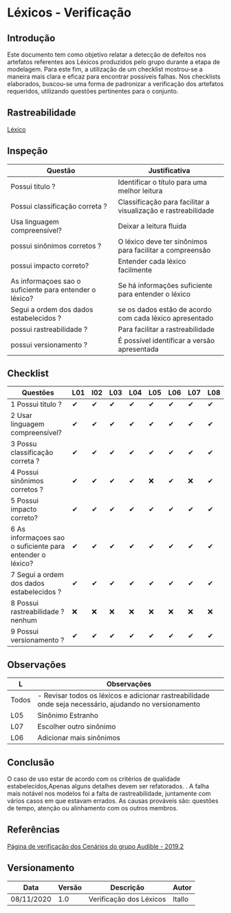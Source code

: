 # Léxicos - Verificação

## Introdução

Este documento tem como objetivo relatar a detecção de defeitos nos artefatos referentes aos Léxicos produzidos pelo grupo durante a etapa de modelagem. Para este fim, a utilização de um checklist mostrou-se a maneira mais clara e eficaz para encontrar possíveis falhas. Nos checklists elaborados, buscou-se uma forma de padronizar a verificação dos artefatos requeridos, utilizando questões pertinentes para o conjunto.

## Rastreabilidade

[Léxico](../../Modeling/lexicons.md)

## Inspeção 

| Questão 	| Justificativa 	|
|-	|-	|
|  Possui titulo ?  	| Identificar o título para uma melhor leitura 	|
|  Possui classificação correta ? 	| Classificação  para facilitar a visualização e rastreabilidade 	|
| Usa linguagem compreensível? 	| Deixar a leitura fluida 	|
| possui sinônimos corretos ? 	| O léxico deve ter sinônimos para facilitar a compreensão  	|
| possui impacto correto? 	| Entender cada léxico facilmente  	|
| As informaçoes sao o suficiente para entender o léxico? 	| Se há informações suficiente para entender o léxico 	|
| Segui a ordem dos dados estabelecidos ? 	| se os dados estão de acordo com cada léxico apresentado  	|
| possui rastreabilidade ? 	| Para facilitar a rastreabilidade 	|
| possui versionamento ? 	| É possível identificar a versão apresentada  	|



## Checklist

| Questões 	| L01 	| l02 	| L03 	| L04 	| L05 	| L06 	| L07 	| L08 	|
|-	|-	|-	|-	|-	|-	|-	|-	|-	|
| 1 Possui titulo ?  	| ✔ 	| ✔ 	| ✔ 	| ✔ 	| ✔ 	| ✔ 	| ✔ 	| ✔ 	|
| 2 Usar linguagem compreensível? 	| ✔ 	| ✔ 	| ✔ 	| ✔ 	| ✔ 	| ✔ 	| ✔ 	| ✔ 	|
| 3 Possu classificação correta ? 	| ✔ 	| ✔ 	| ✔ 	| ✔ 	| ✔ 	| ✔ 	| ✔ 	| ✔ 	|
| 4 Possui sinônimos corretos ? 	| ✔ 	| ✔ 	| ✔ 	| ✔ 	| ❌ 	| ✔ 	| ❌ 	| ✔ 	|
| 5 Possui impacto correto? 	| ✔ 	| ✔ 	| ✔ 	| ✔ 	| ✔ 	| ✔ 	| ✔ 	| ✔ 	|
| 6 As informaçoes sao o suficiente para entender o léxico? 	| ✔ 	| ✔ 	| ✔ 	| ✔ 	| ✔ 	| ✔ 	| ✔ 	| ✔ 	|
| 7 Segui a ordem dos dados estabelecidos ? 	| ✔ 	| ✔ 	| ✔ 	| ✔ 	| ✔ 	| ✔ 	| ✔ 	| ✔ 	|
| 8 Possui rastreabilidade ?nenhum 	| ❌ 	| ❌ 	| ❌ 	| ❌ 	| ❌ 	| ❌ 	| ❌ 	| ❌ 	|
| 9 Possui versionamento ? 	| ✔ 	| ✔ 	| ✔ 	| ✔ 	| ✔ 	| ✔ 	| ✔ 	| ✔ 	|


## Observações

| L 	| Observações 	|
|-	|-	|
| Todos 	| - Revisar todos os léxicos e adicionar rastreabilidade onde seja necessário, ajudando no versionamento 	|
| L05 	| Sinônimo Estranho 	|
| L07  	| Escolher outro sinônimo  	|
| L06 	| Adicionar mais sinônimos  	|

## Conclusão

O caso de uso estar de acordo com os critérios de qualidade estabelecidos,Apenas alguns detalhes devem ser refatorados.
. A falha mais notável nos modelos foi a falta de rastreabilidade, juntamente com vários casos em que  estavam errados. As causas prováveis são: questões de tempo, atenção ou alinhamento com os outros membros.

  ## Referências
[Página de verificação dos Cenários do grupo Audible - 2019.2](https://requisitos-de-software.github.io/2019.2-Audible/verificacao_cenarios/)


## Versionamento
Data | Versão | Descrição | Autor 
------ | --------- | ---------- | --------
08/11/2020 | 1.0 | Verificação dos Léxicos | Itallo